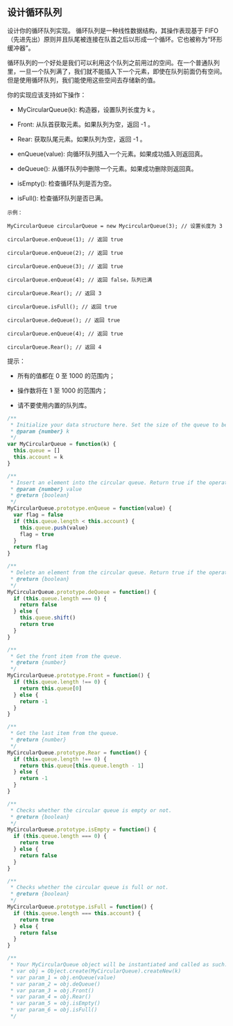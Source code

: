 ## 设计循环队列

设计你的循环队列实现。 循环队列是一种线性数据结构，其操作表现基于 FIFO（先进先出）原则并且队尾被连接在队首之后以形成一个循环。它也被称为“环形缓冲器”。

循环队列的一个好处是我们可以利用这个队列之前用过的空间。在一个普通队列里，一旦一个队列满了，我们就不能插入下一个元素，即使在队列前面仍有空间。但是使用循环队列，我们能使用这些空间去存储新的值。

你的实现应该支持如下操作：

- MyCircularQueue(k): 构造器，设置队列长度为 k 。

- Front: 从队首获取元素。如果队列为空，返回 -1 。

- Rear: 获取队尾元素。如果队列为空，返回 -1 。

- enQueue(value): 向循环队列插入一个元素。如果成功插入则返回真。

- deQueue(): 从循环队列中删除一个元素。如果成功删除则返回真。

- isEmpty(): 检查循环队列是否为空。

- isFull(): 检查循环队列是否已满。

```base
示例：

MyCircularQueue circularQueue = new MycircularQueue(3); // 设置长度为 3

circularQueue.enQueue(1); // 返回 true

circularQueue.enQueue(2); // 返回 true

circularQueue.enQueue(3); // 返回 true

circularQueue.enQueue(4); // 返回 false，队列已满

circularQueue.Rear(); // 返回 3

circularQueue.isFull(); // 返回 true

circularQueue.deQueue(); // 返回 true

circularQueue.enQueue(4); // 返回 true

circularQueue.Rear(); // 返回 4
```

提示：

- 所有的值都在 0 至 1000 的范围内；

- 操作数将在 1 至 1000 的范围内；

- 请不要使用内置的队列库。

```javascript
/**
 * Initialize your data structure here. Set the size of the queue to be k.
 * @param {number} k
 */
var MyCircularQueue = function(k) {
  this.queue = []
  this.account = k
}

/**
 * Insert an element into the circular queue. Return true if the operation is successful.
 * @param {number} value
 * @return {boolean}
 */
MyCircularQueue.prototype.enQueue = function(value) {
  var flag = false
  if (this.queue.length < this.account) {
    this.queue.push(value)
    flag = true
  }
  return flag
}

/**
 * Delete an element from the circular queue. Return true if the operation is successful.
 * @return {boolean}
 */
MyCircularQueue.prototype.deQueue = function() {
  if (this.queue.length === 0) {
    return false
  } else {
    this.queue.shift()
    return true
  }
}

/**
 * Get the front item from the queue.
 * @return {number}
 */
MyCircularQueue.prototype.Front = function() {
  if (this.queue.length !== 0) {
    return this.queue[0]
  } else {
    return -1
  }
}

/**
 * Get the last item from the queue.
 * @return {number}
 */
MyCircularQueue.prototype.Rear = function() {
  if (this.queue.length !== 0) {
    return this.queue[this.queue.length - 1]
  } else {
    return -1
  }
}

/**
 * Checks whether the circular queue is empty or not.
 * @return {boolean}
 */
MyCircularQueue.prototype.isEmpty = function() {
  if (this.queue.length === 0) {
    return true
  } else {
    return false
  }
}

/**
 * Checks whether the circular queue is full or not.
 * @return {boolean}
 */
MyCircularQueue.prototype.isFull = function() {
  if (this.queue.length === this.account) {
    return true
  } else {
    return false
  }
}

/**
 * Your MyCircularQueue object will be instantiated and called as such:
 * var obj = Object.create(MyCircularQueue).createNew(k)
 * var param_1 = obj.enQueue(value)
 * var param_2 = obj.deQueue()
 * var param_3 = obj.Front()
 * var param_4 = obj.Rear()
 * var param_5 = obj.isEmpty()
 * var param_6 = obj.isFull()
 */
```

